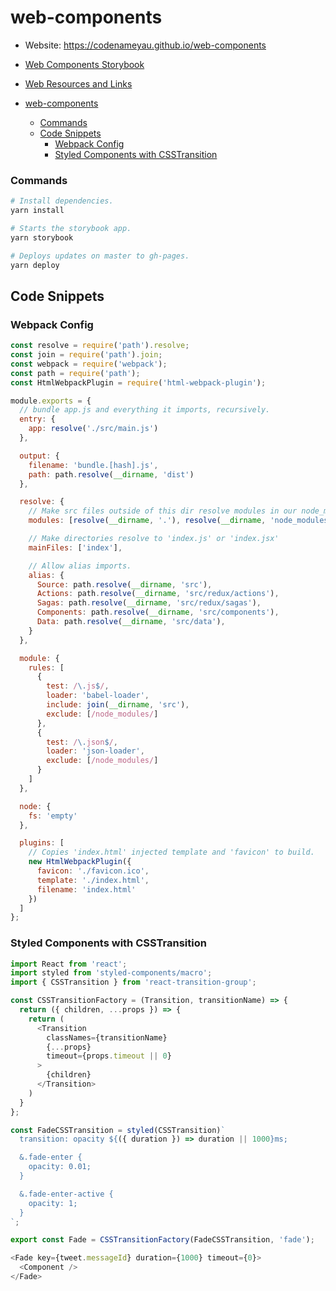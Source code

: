 # web-components

- Website: https://codenameyau.github.io/web-components
- [Web Components Storybook](https://codenameyau.github.io/web-components)
- [Web Resources and Links](https://github.com/codenameyau/web-components/blob/master/RESOURCES.md)

- [web-components](#web-components)
    - [Commands](#commands)
  - [Code Snippets](#code-snippets)
    - [Webpack Config](#webpack-config)
    - [Styled Components with CSSTransition](#styled-components-with-csstransition)

### Commands
```bash
# Install dependencies.
yarn install

# Starts the storybook app.
yarn storybook

# Deploys updates on master to gh-pages.
yarn deploy
```

## Code Snippets

### Webpack Config
```js
const resolve = require('path').resolve;
const join = require('path').join;
const webpack = require('webpack');
const path = require('path');
const HtmlWebpackPlugin = require('html-webpack-plugin');

module.exports = {
  // bundle app.js and everything it imports, recursively.
  entry: {
    app: resolve('./src/main.js')
  },

  output: {
    filename: 'bundle.[hash].js',
    path: path.resolve(__dirname, 'dist')
  },

  resolve: {
    // Make src files outside of this dir resolve modules in our node_modules folder
    modules: [resolve(__dirname, '.'), resolve(__dirname, 'node_modules'), 'node_modules'],

    // Make directories resolve to 'index.js' or 'index.jsx'
    mainFiles: ['index'],

    // Allow alias imports.
    alias: {
      Source: path.resolve(__dirname, 'src'),
      Actions: path.resolve(__dirname, 'src/redux/actions'),
      Sagas: path.resolve(__dirname, 'src/redux/sagas'),
      Components: path.resolve(__dirname, 'src/components'),
      Data: path.resolve(__dirname, 'src/data'),
    }
  },

  module: {
    rules: [
      {
        test: /\.js$/,
        loader: 'babel-loader',
        include: join(__dirname, 'src'),
        exclude: [/node_modules/]
      },
      {
        test: /\.json$/,
        loader: 'json-loader',
        exclude: [/node_modules/]
      }
    ]
  },

  node: {
    fs: 'empty'
  },

  plugins: [
    // Copies 'index.html' injected template and 'favicon' to build.
    new HtmlWebpackPlugin({
      favicon: './favicon.ico',
      template: './index.html',
      filename: 'index.html'
    })
  ]
};
```

### Styled Components with CSSTransition

```javascript
import React from 'react';
import styled from 'styled-components/macro';
import { CSSTransition } from 'react-transition-group';

const CSSTransitionFactory = (Transition, transitionName) => {
  return ({ children, ...props }) => {
    return (
      <Transition
        classNames={transitionName}
        {...props}
        timeout={props.timeout || 0}
      >
        {children}
      </Transition>
    )
  }
};

const FadeCSSTransition = styled(CSSTransition)`
  transition: opacity ${({ duration }) => duration || 1000}ms;

  &.fade-enter {
    opacity: 0.01;
  }

  &.fade-enter-active {
    opacity: 1;
  }
`;

export const Fade = CSSTransitionFactory(FadeCSSTransition, 'fade');
```

```javascript
<Fade key={tweet.messageId} duration={1000} timeout={0}>
  <Component />
</Fade>
```

